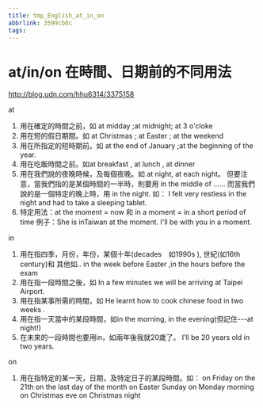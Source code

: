 ```yaml
---
title: tmp_English_at_in_on
abbrlink: 3599cb0c
tags:
---
```

at/in/on 在時間、日期前的不同用法
===
http://blog.udn.com/hhu6314/3375158

at
1) 用在確定的時間之前，如 at midday ;at midnight; at 3 o'cloke
2) 用在短的假日期間。如 at Christmas ; at Easter ; at the weekend
3) 用在所指定的短時期前。如 at the end of January ;at the beginning of the year.
4) 用在吃飯時間之前。如at breakfast , at lunch , at dinner
5) 用在我們說的夜晚時候，及每個夜晚。如 at night, at each night。
   但要注意，當我們指的是某個時間的一半時，則要用 in the middle of ……
   而當我們說的是一個特定的晚上時，用 in the night. 如：
   I felt very restless in the night  and had to take a sleeping tablet.
6) 特定用法：at the moment = now 和 in a moment = in a short period of time
   例子：She is inTaiwan at the moment.
        I'll be with you in a moment.

in
1) 用在指四季，月份，年份，某個十年(decades　如1990s ), 世紀(如16th century)和
   其他如.. in the week before Easter ,in the hours before the exam
2) 用在指一段時間之後，如 In a few minutes we will be arriving at Taipei Airport.
3) 用在指某事所需的時間，如 He learnt how to cook chinese food in two weeks .
4) 用在指一天當中的某段時間，如in the morning, in the evening(但記住---at night!)
5) 在未來的一段時間也要用in，如兩年後我就20歲了。
   I’ll be 20 years old in two years.

on
1) 用在指特定的某一天，日期，及特定日子的某段時間。如：
   on Friday
   on the 21th
   on the last day of the month
   on Easter Sunday
   on Monday morning
   on Christmas eve
   on Christmas night